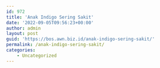 ```yaml
---
id: 972
title: 'Anak Indigo Sering Sakit'
date: '2022-09-05T09:56:23+00:00'
author: admin
layout: post
guid: 'https://bos.awn.biz.id/anak-indigo-sering-sakit/'
permalink: /anak-indigo-sering-sakit/
categories:
    - Uncategorized
---
```


